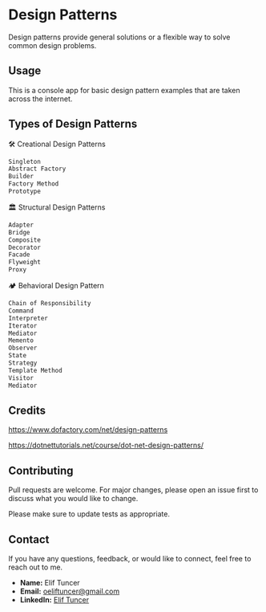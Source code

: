 # Design Patterns

Design patterns provide general solutions or a flexible way to solve common design problems.

## Usage

This is a console app for basic design pattern examples that are taken across the internet.

## Types of Design Patterns
🛠️ Creational Design Patterns
```bash
Singleton
Abstract Factory
Builder
Factory Method
Prototype
```

🏛️ Structural Design Patterns
```bash
Adapter
Bridge
Composite
Decorator
Facade
Flyweight
Proxy
```

🏕️ Behavioral Design Pattern
```bash
Chain of Responsibility
Command
Interpreter
Iterator
Mediator
Memento
Observer
State
Strategy
Template Method
Visitor
Mediator
```

## Credits
https://www.dofactory.com/net/design-patterns

https://dotnettutorials.net/course/dot-net-design-patterns/

## Contributing

Pull requests are welcome. For major changes, please open an issue first
to discuss what you would like to change.

Please make sure to update tests as appropriate.

## Contact

If you have any questions, feedback, or would like to connect, feel free to reach out to me.

- **Name:** Elif Tuncer
- **Email:** oeliftuncer@gmail.com
- **LinkedIn:** [Elif Tuncer](https://www.linkedin.com/in/elif-tuncer/)

